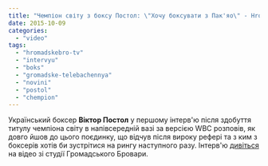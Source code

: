 ```yaml
---
title: "Чемпіон світу з боксу Постол: \"Хочу боксувати з Пак'яо\" - HromadskeBro.tv"
date: 2015-10-09
categories: 
  - "video"
tags: 
  - "hromadskebro-tv"
  - "intervyu"
  - "boks"
  - "gromadske-telebachennya"
  - "novini"
  - "postol"
  - "chempion"
---
```


Український боксер **Віктор Постол** у першому інтерв'ю після здобуття титулу чемпіона світу в напівсередній вазі за версією WBC розповів, як довго йшов до цього поєдинку, що відчув після вироку рефері та з ким з боксерів хотів би зустрітися на рингу наступного разу. Інтерв'ю [дивіться](https://www.youtube.com/watch?v=y0HdNU6aTbY) на відео зі студії Громадського Бровари.
